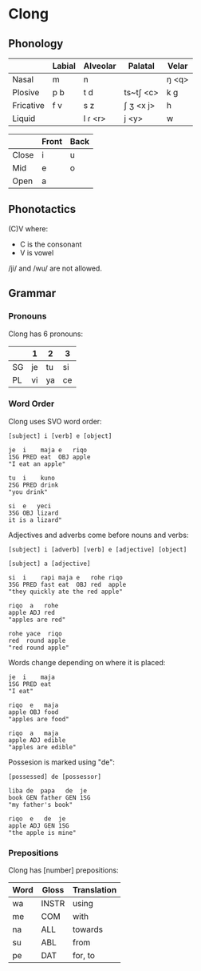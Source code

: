 # Clong

## Phonology

|           | Labial | Alveolar | Palatal    | Velar  |
|-----------|--------|----------|------------|--------|
| Nasal     | m      | n        |            | ŋ \<q> |
| Plosive   | p b    | t d      | ts~tʃ \<c> | k g    |
| Fricative | f v    | s z      | ʃ ʒ \<x j> | h      |
| Liquid    |        | l ɾ \<r> | j \<y>     | w      |

|       | Front | Back |
|-------|-------|------|
| Close | i     | u    |
| Mid   | e     | o    |
| Open  | a     |      |

## Phonotactics

(C)V where:

- C is the consonant
- V is vowel

/ji/ and /wu/ are not allowed.

## Grammar

### Pronouns

Clong has 6 pronouns:

|    | 1  | 2  | 3  |
|----|----|----|----|
| SG | je | tu | si |
| PL | vi | ya | ce |

### Word Order

Clong uses SVO word order:

```text
[subject] i [verb] e [object]
```

```text
je  i    maja e   riqo
1SG PRED eat  OBJ apple
"I eat an apple"
```

```text
tu  i    kuno
2SG PRED drink
"you drink"
```

```text
si  e   yeci
3SG OBJ lizard
it is a lizard"
```

Adjectives and adverbs come before nouns and verbs:

```text
[subject] i [adverb] [verb] e [adjective] [object]
```

```text
[subject] a [adjective]
```

```text
si  i    rapi maja e   rohe riqo
3SG PRED fast eat  OBJ red  apple
"they quickly ate the red apple"
```

```text
riqo  a   rohe
apple ADJ red
"apples are red"
```

```text
rohe yace  riqo
red  round apple
"red round apple"
```

Words change depending on where it is placed:

```text
je  i    maja
1SG PRED eat
"I eat"
```

```text
riqo  e   maja
apple OBJ food
"apples are food"
```

```text
riqo  a   maja
apple ADJ edible
"apples are edible"
```

Possesion is marked using "de":

```text
[possessed] de [possessor]
```

```text
liba de  papa   de  je
book GEN father GEN 1SG
"my father's book"
```

```text
riqo  e   de  je
apple ADJ GEN 1SG
"the apple is mine"
```

### Prepositions

Clong has [number] prepositions:

| Word | Gloss | Translation |
|------|-------|-------------|
| wa   | INSTR | using       |
| me   | COM   | with        |
| na   | ALL   | towards     |
| su   | ABL   | from        |
| pe   | DAT   | for, to     |
